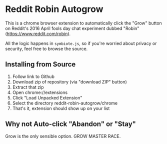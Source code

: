 Reddit Robin Autogrow
=====================

This is a chrome browser extension to automatically click the "Grow" button on Reddit's 2016 April fools day chat experiment dubbed "Robin" (https://www.reddit.com/robin).

All the logic happens in `symbiote.js`, so if you're worried about privacy or security, feel free to browse the source.

Installing from Source
----------------------

1. Follow link to Github
2. Download zip of repository (via "download ZIP" button)
3. Extract that zip
4. Open chrome://extensions
5. Click "Load Unpacked Extension"
6. Select the directory reddit-robin-autogrow/chrome
7. That's it, extension should show up on your list

Why not Auto-click "Abandon" or "Stay"
--------------------------------------

Grow is the only sensible option. GROW MASTER RACE.
